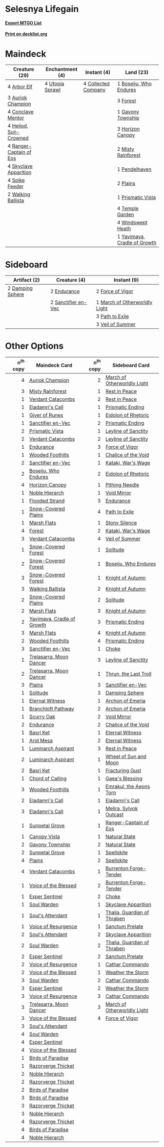 # Selesnya Lifegain

#### [Export MTGO List](../collection/Selesnya%20Lifegain/Selesnya%20Lifegain.txt)
#### [Print on decklist.org](http://decklist.org/?deckmain=4%09Arbor%20Elf%0A3%09Auriok%20Champion%0A1%09Boseiju,%20Who%20Endures%0A4%09Collected%20Company%0A4%09Conclave%20Mentor%0A3%09Forest%0A1%09Gavony%20Township%0A4%09Heliod,%20Sun-Crowned%0A3%09Horizon%20Canopy%0A2%09Misty%20Rainforest%0A1%09Pendelhaven%0A2%09Plains%0A1%09Prismatic%20Vista%0A4%09Ranger-Captain%20of%20Eos%0A4%09Skyclave%20Apparition%0A4%09Spike%20Feeder%0A4%09Temple%20Garden%0A4%09Utopia%20Sprawl%0A2%09Walking%20Ballista%0A4%09Windswept%20Heath%0A1%09Yavimaya,%20Cradle%20of%20Growth&deckside=2%09Damping%20Sphere%0A2%09Endurance%0A2%09Force%20of%20Vigor%0A1%09March%20of%20Otherworldly%20Light%0A3%09Path%20to%20Exile%0A2%09Sanctifier%20en-Vec%0A3%09Veil%20of%20Summer)
# Maindeck

|                                          Creature (29)                                           |                                     Enchantment (4)                                      |                                         Instant (4)                                          |                                               Land (23)                                               |
|--------------------------------------------------------------------------------------------------|------------------------------------------------------------------------------------------|----------------------------------------------------------------------------------------------|-------------------------------------------------------------------------------------------------------|
|4 [Arbor Elf](http://gatherer.wizards.com/Pages/Card/Details.aspx?multiverseid=442149)            |4 [Utopia Sprawl](http://gatherer.wizards.com/Pages/Card/Details.aspx?multiverseid=442181)|4 [Collected Company](http://gatherer.wizards.com/Pages/Card/Details.aspx?multiverseid=394519)|1 [Boseiju, Who Endures](http://gatherer.wizards.com/Pages/Card/Details.aspx?multiverseid=548579)      |
|3 [Auriok Champion](http://gatherer.wizards.com/Pages/Card/Details.aspx?multiverseid=72921)       |                                                                                          |                                                                                              |3 [Forest](http://gatherer.wizards.com/Pages/Card/Details.aspx?multiverseid=439860)                    |
|4 [Conclave Mentor](http://gatherer.wizards.com/Pages/Card/Details.aspx?multiverseid=485539)      |                                                                                          |                                                                                              |1 [Gavony Township](http://gatherer.wizards.com/Pages/Card/Details.aspx?multiverseid=233242)           |
|4 [Heliod, Sun-Crowned](http://gatherer.wizards.com/Pages/Card/Details.aspx?multiverseid=476269)  |                                                                                          |                                                                                              |3 [Horizon Canopy](http://gatherer.wizards.com/Pages/Card/Details.aspx?multiverseid=409571)            |
|4 [Ranger-Captain of Eos](http://gatherer.wizards.com/Pages/Card/Details.aspx?multiverseid=463970)|                                                                                          |                                                                                              |2 [Misty Rainforest](http://gatherer.wizards.com/Pages/Card/Details.aspx?multiverseid=405102)          |
|4 [Skyclave Apparition](http://gatherer.wizards.com/Pages/Card/Details.aspx?multiverseid=495603)  |                                                                                          |                                                                                              |1 [Pendelhaven](http://gatherer.wizards.com/Pages/Card/Details.aspx?multiverseid=442233)               |
|4 [Spike Feeder](http://gatherer.wizards.com/Pages/Card/Details.aspx?multiverseid=21113)          |                                                                                          |                                                                                              |2 [Plains](http://gatherer.wizards.com/Pages/Card/Details.aspx?multiverseid=439856)                    |
|2 [Walking Ballista](http://gatherer.wizards.com/Pages/Card/Details.aspx?multiverseid=423848)     |                                                                                          |                                                                                              |1 [Prismatic Vista](http://gatherer.wizards.com/Pages/Card/Details.aspx?multiverseid=464193)           |
|                                                                                                  |                                                                                          |                                                                                              |4 [Temple Garden](http://gatherer.wizards.com/Pages/Card/Details.aspx?multiverseid=405112)             |
|                                                                                                  |                                                                                          |                                                                                              |4 [Windswept Heath](http://gatherer.wizards.com/Pages/Card/Details.aspx?multiverseid=405115)           |
|                                                                                                  |                                                                                          |                                                                                              |1 [Yavimaya, Cradle of Growth](http://gatherer.wizards.com/Pages/Card/Details.aspx?multiverseid=522337)|


# Sideboard

|                                       Artifact (2)                                        |                                         Creature (4)                                         |                                              Instant (9)                                               |
|-------------------------------------------------------------------------------------------|----------------------------------------------------------------------------------------------|--------------------------------------------------------------------------------------------------------|
|2 [Damping Sphere](http://gatherer.wizards.com/Pages/Card/Details.aspx?multiverseid=443101)|2 [Endurance](http://gatherer.wizards.com/Pages/Card/Details.aspx?multiverseid=522233)        |2 [Force of Vigor](http://gatherer.wizards.com/Pages/Card/Details.aspx?multiverseid=464113)             |
|                                                                                           |2 [Sanctifier en-Vec](http://gatherer.wizards.com/Pages/Card/Details.aspx?multiverseid=522103)|1 [March of Otherworldly Light](http://gatherer.wizards.com/Pages/Card/Details.aspx?multiverseid=548321)|
|                                                                                           |                                                                                              |3 [Path to Exile](http://gatherer.wizards.com/Pages/Card/Details.aspx?multiverseid=220511)              |
|                                                                                           |                                                                                              |3 [Veil of Summer](http://gatherer.wizards.com/Pages/Card/Details.aspx?multiverseid=466952)             |


# Other Options

|*n*<sup>th</sup> copy|                                            Maindeck Card                                            |*n*<sup>th</sup> copy|                                            Sideboard Card                                            |
|--------------------:|-----------------------------------------------------------------------------------------------------|--------------------:|------------------------------------------------------------------------------------------------------|
|                    4|[Auriok Champion](http://gatherer.wizards.com/Pages/Card/Details.aspx?multiverseid=72921)            |                    2|[March of Otherworldly Light](http://gatherer.wizards.com/Pages/Card/Details.aspx?multiverseid=548321)|
|                    3|[Misty Rainforest](http://gatherer.wizards.com/Pages/Card/Details.aspx?multiverseid=405102)          |                    1|[Rest in Peace](http://gatherer.wizards.com/Pages/Card/Details.aspx?multiverseid=442021)              |
|                    1|[Verdant Catacombs](http://gatherer.wizards.com/Pages/Card/Details.aspx?multiverseid=405113)         |                    2|[Rest in Peace](http://gatherer.wizards.com/Pages/Card/Details.aspx?multiverseid=442021)              |
|                    1|[Eladamri's Call](http://gatherer.wizards.com/Pages/Card/Details.aspx?multiverseid=442192)           |                    1|[Prismatic Ending](http://gatherer.wizards.com/Pages/Card/Details.aspx?multiverseid=522101)           |
|                    1|[Giver of Runes](http://gatherer.wizards.com/Pages/Card/Details.aspx?multiverseid=463962)            |                    1|[Eidolon of Rhetoric](http://gatherer.wizards.com/Pages/Card/Details.aspx?multiverseid=380409)        |
|                    1|[Sanctifier en-Vec](http://gatherer.wizards.com/Pages/Card/Details.aspx?multiverseid=522103)         |                    2|[Prismatic Ending](http://gatherer.wizards.com/Pages/Card/Details.aspx?multiverseid=522101)           |
|                    2|[Prismatic Vista](http://gatherer.wizards.com/Pages/Card/Details.aspx?multiverseid=464193)           |                    1|[Leyline of Sanctity](http://gatherer.wizards.com/Pages/Card/Details.aspx?multiverseid=204993)        |
|                    2|[Verdant Catacombs](http://gatherer.wizards.com/Pages/Card/Details.aspx?multiverseid=405113)         |                    2|[Leyline of Sanctity](http://gatherer.wizards.com/Pages/Card/Details.aspx?multiverseid=204993)        |
|                    1|[Endurance](http://gatherer.wizards.com/Pages/Card/Details.aspx?multiverseid=522233)                 |                    3|[Force of Vigor](http://gatherer.wizards.com/Pages/Card/Details.aspx?multiverseid=464113)             |
|                    1|[Wooded Foothills](http://gatherer.wizards.com/Pages/Card/Details.aspx?multiverseid=405116)          |                    1|[Chalice of the Void](http://gatherer.wizards.com/Pages/Card/Details.aspx?multiverseid=442211)        |
|                    2|[Sanctifier en-Vec](http://gatherer.wizards.com/Pages/Card/Details.aspx?multiverseid=522103)         |                    1|[Kataki, War's Wage](http://gatherer.wizards.com/Pages/Card/Details.aspx?multiverseid=382190)         |
|                    2|[Boseiju, Who Endures](http://gatherer.wizards.com/Pages/Card/Details.aspx?multiverseid=548579)      |                    2|[Eidolon of Rhetoric](http://gatherer.wizards.com/Pages/Card/Details.aspx?multiverseid=380409)        |
|                    4|[Horizon Canopy](http://gatherer.wizards.com/Pages/Card/Details.aspx?multiverseid=409571)            |                    1|[Pithing Needle](http://gatherer.wizards.com/Pages/Card/Details.aspx?multiverseid=129526)             |
|                    1|[Noble Hierarch](http://gatherer.wizards.com/Pages/Card/Details.aspx?multiverseid=179434)            |                    1|[Void Mirror](http://gatherer.wizards.com/Pages/Card/Details.aspx?multiverseid=522318)                |
|                    1|[Flooded Strand](http://gatherer.wizards.com/Pages/Card/Details.aspx?multiverseid=405098)            |                    3|[Endurance](http://gatherer.wizards.com/Pages/Card/Details.aspx?multiverseid=522233)                  |
|                    1|[Snow-Covered Plains](http://gatherer.wizards.com/Pages/Card/Details.aspx?multiverseid=121267)       |                    4|[Path to Exile](http://gatherer.wizards.com/Pages/Card/Details.aspx?multiverseid=220511)              |
|                    1|[Marsh Flats](http://gatherer.wizards.com/Pages/Card/Details.aspx?multiverseid=405101)               |                    1|[Stony Silence](http://gatherer.wizards.com/Pages/Card/Details.aspx?multiverseid=247425)              |
|                    4|[Forest](http://gatherer.wizards.com/Pages/Card/Details.aspx?multiverseid=439860)                    |                    2|[Kataki, War's Wage](http://gatherer.wizards.com/Pages/Card/Details.aspx?multiverseid=382190)         |
|                    3|[Verdant Catacombs](http://gatherer.wizards.com/Pages/Card/Details.aspx?multiverseid=405113)         |                    4|[Veil of Summer](http://gatherer.wizards.com/Pages/Card/Details.aspx?multiverseid=466952)             |
|                    1|[Snow-Covered Forest](http://gatherer.wizards.com/Pages/Card/Details.aspx?multiverseid=121192)       |                    1|[Solitude](http://gatherer.wizards.com/Pages/Card/Details.aspx?multiverseid=522108)                   |
|                    2|[Snow-Covered Forest](http://gatherer.wizards.com/Pages/Card/Details.aspx?multiverseid=121192)       |                    1|[Boseiju, Who Endures](http://gatherer.wizards.com/Pages/Card/Details.aspx?multiverseid=548579)       |
|                    3|[Snow-Covered Forest](http://gatherer.wizards.com/Pages/Card/Details.aspx?multiverseid=121192)       |                    1|[Knight of Autumn](http://gatherer.wizards.com/Pages/Card/Details.aspx?multiverseid=452933)           |
|                    3|[Walking Ballista](http://gatherer.wizards.com/Pages/Card/Details.aspx?multiverseid=423848)          |                    2|[Knight of Autumn](http://gatherer.wizards.com/Pages/Card/Details.aspx?multiverseid=452933)           |
|                    2|[Snow-Covered Plains](http://gatherer.wizards.com/Pages/Card/Details.aspx?multiverseid=121267)       |                    2|[Solitude](http://gatherer.wizards.com/Pages/Card/Details.aspx?multiverseid=522108)                   |
|                    2|[Marsh Flats](http://gatherer.wizards.com/Pages/Card/Details.aspx?multiverseid=405101)               |                    3|[Knight of Autumn](http://gatherer.wizards.com/Pages/Card/Details.aspx?multiverseid=452933)           |
|                    2|[Yavimaya, Cradle of Growth](http://gatherer.wizards.com/Pages/Card/Details.aspx?multiverseid=522337)|                    3|[Prismatic Ending](http://gatherer.wizards.com/Pages/Card/Details.aspx?multiverseid=522101)           |
|                    3|[Marsh Flats](http://gatherer.wizards.com/Pages/Card/Details.aspx?multiverseid=405101)               |                    4|[Knight of Autumn](http://gatherer.wizards.com/Pages/Card/Details.aspx?multiverseid=452933)           |
|                    2|[Wooded Foothills](http://gatherer.wizards.com/Pages/Card/Details.aspx?multiverseid=405116)          |                    4|[Prismatic Ending](http://gatherer.wizards.com/Pages/Card/Details.aspx?multiverseid=522101)           |
|                    3|[Sanctifier en-Vec](http://gatherer.wizards.com/Pages/Card/Details.aspx?multiverseid=522103)         |                    1|[Choke](http://gatherer.wizards.com/Pages/Card/Details.aspx?multiverseid=45431)                       |
|                    1|[Trelasarra, Moon Dancer](http://gatherer.wizards.com/Pages/Card/Details.aspx?multiverseid=527523)   |                    3|[Leyline of Sanctity](http://gatherer.wizards.com/Pages/Card/Details.aspx?multiverseid=204993)        |
|                    2|[Trelasarra, Moon Dancer](http://gatherer.wizards.com/Pages/Card/Details.aspx?multiverseid=527523)   |                    1|[Thrun, the Last Troll](http://gatherer.wizards.com/Pages/Card/Details.aspx?multiverseid=214050)      |
|                    3|[Plains](http://gatherer.wizards.com/Pages/Card/Details.aspx?multiverseid=439856)                    |                    3|[Sanctifier en-Vec](http://gatherer.wizards.com/Pages/Card/Details.aspx?multiverseid=522103)          |
|                    1|[Solitude](http://gatherer.wizards.com/Pages/Card/Details.aspx?multiverseid=522108)                  |                    3|[Damping Sphere](http://gatherer.wizards.com/Pages/Card/Details.aspx?multiverseid=443101)             |
|                    1|[Eternal Witness](http://gatherer.wizards.com/Pages/Card/Details.aspx?multiverseid=51628)            |                    1|[Archon of Emeria](http://gatherer.wizards.com/Pages/Card/Details.aspx?multiverseid=495594)           |
|                    1|[Branchloft Pathway](http://gatherer.wizards.com/Pages/Card/Details.aspx?multiverseid=491909)        |                    2|[Archon of Emeria](http://gatherer.wizards.com/Pages/Card/Details.aspx?multiverseid=495594)           |
|                    1|[Scurry Oak](http://gatherer.wizards.com/Pages/Card/Details.aspx?multiverseid=522248)                |                    2|[Void Mirror](http://gatherer.wizards.com/Pages/Card/Details.aspx?multiverseid=522318)                |
|                    2|[Endurance](http://gatherer.wizards.com/Pages/Card/Details.aspx?multiverseid=522233)                 |                    2|[Chalice of the Void](http://gatherer.wizards.com/Pages/Card/Details.aspx?multiverseid=442211)        |
|                    1|[Basri Ket](http://gatherer.wizards.com/Pages/Card/Details.aspx?multiverseid=488174)                 |                    1|[Eternal Witness](http://gatherer.wizards.com/Pages/Card/Details.aspx?multiverseid=51628)             |
|                    1|[Arid Mesa](http://gatherer.wizards.com/Pages/Card/Details.aspx?multiverseid=405092)                 |                    2|[Eternal Witness](http://gatherer.wizards.com/Pages/Card/Details.aspx?multiverseid=51628)             |
|                    1|[Luminarch Aspirant](http://gatherer.wizards.com/Pages/Card/Details.aspx?multiverseid=491647)        |                    3|[Rest in Peace](http://gatherer.wizards.com/Pages/Card/Details.aspx?multiverseid=442021)              |
|                    2|[Luminarch Aspirant](http://gatherer.wizards.com/Pages/Card/Details.aspx?multiverseid=491647)        |                    1|[Wheel of Sun and Moon](http://gatherer.wizards.com/Pages/Card/Details.aspx?multiverseid=146740)      |
|                    2|[Basri Ket](http://gatherer.wizards.com/Pages/Card/Details.aspx?multiverseid=488174)                 |                    1|[Fracturing Gust](http://gatherer.wizards.com/Pages/Card/Details.aspx?multiverseid=146759)            |
|                    1|[Chord of Calling](http://gatherer.wizards.com/Pages/Card/Details.aspx?multiverseid=383209)          |                    1|[Gaea's Blessing](http://gatherer.wizards.com/Pages/Card/Details.aspx?multiverseid=417433)            |
|                    3|[Wooded Foothills](http://gatherer.wizards.com/Pages/Card/Details.aspx?multiverseid=405116)          |                    1|[Emrakul, the Aeons Torn](http://gatherer.wizards.com/Pages/Card/Details.aspx?multiverseid=397905)    |
|                    2|[Eladamri's Call](http://gatherer.wizards.com/Pages/Card/Details.aspx?multiverseid=442192)           |                    1|[Eladamri's Call](http://gatherer.wizards.com/Pages/Card/Details.aspx?multiverseid=442192)            |
|                    3|[Eladamri's Call](http://gatherer.wizards.com/Pages/Card/Details.aspx?multiverseid=442192)           |                    1|[Melira, Sylvok Outcast](http://gatherer.wizards.com/Pages/Card/Details.aspx?multiverseid=194274)     |
|                    1|[Sunpetal Grove](http://gatherer.wizards.com/Pages/Card/Details.aspx?multiverseid=420946)            |                    1|[Ranger-Captain of Eos](http://gatherer.wizards.com/Pages/Card/Details.aspx?multiverseid=463970)      |
|                    1|[Canopy Vista](http://gatherer.wizards.com/Pages/Card/Details.aspx?multiverseid=401837)              |                    1|[Natural State](http://gatherer.wizards.com/Pages/Card/Details.aspx?multiverseid=407646)              |
|                    2|[Gavony Township](http://gatherer.wizards.com/Pages/Card/Details.aspx?multiverseid=233242)           |                    2|[Natural State](http://gatherer.wizards.com/Pages/Card/Details.aspx?multiverseid=407646)              |
|                    2|[Sunpetal Grove](http://gatherer.wizards.com/Pages/Card/Details.aspx?multiverseid=420946)            |                    1|[Spellskite](http://gatherer.wizards.com/Pages/Card/Details.aspx?multiverseid=397743)                 |
|                    4|[Plains](http://gatherer.wizards.com/Pages/Card/Details.aspx?multiverseid=439856)                    |                    2|[Spellskite](http://gatherer.wizards.com/Pages/Card/Details.aspx?multiverseid=397743)                 |
|                    4|[Verdant Catacombs](http://gatherer.wizards.com/Pages/Card/Details.aspx?multiverseid=405113)         |                    1|[Burrenton Forge-Tender](http://gatherer.wizards.com/Pages/Card/Details.aspx?multiverseid=438580)     |
|                    1|[Voice of the Blessed](http://gatherer.wizards.com/Pages/Card/Details.aspx?multiverseid=540879)      |                    2|[Burrenton Forge-Tender](http://gatherer.wizards.com/Pages/Card/Details.aspx?multiverseid=438580)     |
|                    1|[Esper Sentinel](http://gatherer.wizards.com/Pages/Card/Details.aspx?multiverseid=522088)            |                    2|[Choke](http://gatherer.wizards.com/Pages/Card/Details.aspx?multiverseid=45431)                       |
|                    1|[Soul Warden](http://gatherer.wizards.com/Pages/Card/Details.aspx?multiverseid=129740)               |                    1|[Skyclave Apparition](http://gatherer.wizards.com/Pages/Card/Details.aspx?multiverseid=495603)        |
|                    1|[Soul's Attendant](http://gatherer.wizards.com/Pages/Card/Details.aspx?multiverseid=193499)          |                    1|[Thalia, Guardian of Thraben](http://gatherer.wizards.com/Pages/Card/Details.aspx?multiverseid=442025)|
|                    1|[Voice of Resurgence](http://gatherer.wizards.com/Pages/Card/Details.aspx?multiverseid=368951)       |                    1|[Sanctum Prelate](http://gatherer.wizards.com/Pages/Card/Details.aspx?multiverseid=416780)            |
|                    2|[Soul's Attendant](http://gatherer.wizards.com/Pages/Card/Details.aspx?multiverseid=193499)          |                    2|[Skyclave Apparition](http://gatherer.wizards.com/Pages/Card/Details.aspx?multiverseid=495603)        |
|                    2|[Soul Warden](http://gatherer.wizards.com/Pages/Card/Details.aspx?multiverseid=129740)               |                    2|[Thalia, Guardian of Thraben](http://gatherer.wizards.com/Pages/Card/Details.aspx?multiverseid=442025)|
|                    2|[Esper Sentinel](http://gatherer.wizards.com/Pages/Card/Details.aspx?multiverseid=522088)            |                    2|[Sanctum Prelate](http://gatherer.wizards.com/Pages/Card/Details.aspx?multiverseid=416780)            |
|                    2|[Voice of Resurgence](http://gatherer.wizards.com/Pages/Card/Details.aspx?multiverseid=368951)       |                    1|[Cathar Commando](http://gatherer.wizards.com/Pages/Card/Details.aspx?multiverseid=534764)            |
|                    2|[Voice of the Blessed](http://gatherer.wizards.com/Pages/Card/Details.aspx?multiverseid=540879)      |                    1|[Weather the Storm](http://gatherer.wizards.com/Pages/Card/Details.aspx?multiverseid=464140)          |
|                    3|[Soul Warden](http://gatherer.wizards.com/Pages/Card/Details.aspx?multiverseid=129740)               |                    2|[Cathar Commando](http://gatherer.wizards.com/Pages/Card/Details.aspx?multiverseid=534764)            |
|                    3|[Esper Sentinel](http://gatherer.wizards.com/Pages/Card/Details.aspx?multiverseid=522088)            |                    2|[Weather the Storm](http://gatherer.wizards.com/Pages/Card/Details.aspx?multiverseid=464140)          |
|                    3|[Voice of Resurgence](http://gatherer.wizards.com/Pages/Card/Details.aspx?multiverseid=368951)       |                    3|[Cathar Commando](http://gatherer.wizards.com/Pages/Card/Details.aspx?multiverseid=534764)            |
|                    3|[Trelasarra, Moon Dancer](http://gatherer.wizards.com/Pages/Card/Details.aspx?multiverseid=527523)   |                    3|[March of Otherworldly Light](http://gatherer.wizards.com/Pages/Card/Details.aspx?multiverseid=548321)|
|                    3|[Voice of the Blessed](http://gatherer.wizards.com/Pages/Card/Details.aspx?multiverseid=540879)      |                    4|[Force of Vigor](http://gatherer.wizards.com/Pages/Card/Details.aspx?multiverseid=464113)             |
|                    3|[Soul's Attendant](http://gatherer.wizards.com/Pages/Card/Details.aspx?multiverseid=193499)          |                     |                                                                                                      |
|                    4|[Soul Warden](http://gatherer.wizards.com/Pages/Card/Details.aspx?multiverseid=129740)               |                     |                                                                                                      |
|                    4|[Esper Sentinel](http://gatherer.wizards.com/Pages/Card/Details.aspx?multiverseid=522088)            |                     |                                                                                                      |
|                    4|[Voice of the Blessed](http://gatherer.wizards.com/Pages/Card/Details.aspx?multiverseid=540879)      |                     |                                                                                                      |
|                    1|[Birds of Paradise](http://gatherer.wizards.com/Pages/Card/Details.aspx?multiverseid=129906)         |                     |                                                                                                      |
|                    1|[Razorverge Thicket](http://gatherer.wizards.com/Pages/Card/Details.aspx?multiverseid=209407)        |                     |                                                                                                      |
|                    2|[Noble Hierarch](http://gatherer.wizards.com/Pages/Card/Details.aspx?multiverseid=179434)            |                     |                                                                                                      |
|                    2|[Razorverge Thicket](http://gatherer.wizards.com/Pages/Card/Details.aspx?multiverseid=209407)        |                     |                                                                                                      |
|                    2|[Birds of Paradise](http://gatherer.wizards.com/Pages/Card/Details.aspx?multiverseid=129906)         |                     |                                                                                                      |
|                    3|[Birds of Paradise](http://gatherer.wizards.com/Pages/Card/Details.aspx?multiverseid=129906)         |                     |                                                                                                      |
|                    3|[Razorverge Thicket](http://gatherer.wizards.com/Pages/Card/Details.aspx?multiverseid=209407)        |                     |                                                                                                      |
|                    3|[Noble Hierarch](http://gatherer.wizards.com/Pages/Card/Details.aspx?multiverseid=179434)            |                     |                                                                                                      |
|                    4|[Razorverge Thicket](http://gatherer.wizards.com/Pages/Card/Details.aspx?multiverseid=209407)        |                     |                                                                                                      |
|                    4|[Birds of Paradise](http://gatherer.wizards.com/Pages/Card/Details.aspx?multiverseid=129906)         |                     |                                                                                                      |
|                    4|[Noble Hierarch](http://gatherer.wizards.com/Pages/Card/Details.aspx?multiverseid=179434)            |                     |                                                                                                      |

